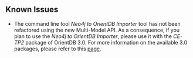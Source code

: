 ## Known Issues

- The command line tool _Neo4j to OrientDB Importer_ tool has not been refactored using the new Multi-Model API. As a consequence, if you plan to use the  _Neo4j to OrientDB Importer_, please use it with the _CE-TP2_ package of OrientDB 3.0. For more information on the available 3.0 packages, please refer to this [page](Available-Packages.md).
